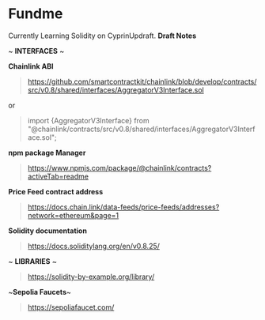 # Fundme
Currently Learning Solidity on CyprinUpdraft.
**Draft Notes**

~ **INTERFACES** ~

**Chainlink ABI** 

>https://github.com/smartcontractkit/chainlink/blob/develop/contracts/src/v0.8/shared/interfaces/AggregatorV3Interface.sol

or

>import {AggregatorV3Interface} from "@chainlink/contracts/src/v0.8/shared/interfaces/AggregatorV3Interface.sol";


**npm package Manager**

>https://www.npmjs.com/package/@chainlink/contracts?activeTab=readme

**Price Feed contract address**

>https://docs.chain.link/data-feeds/price-feeds/addresses?network=ethereum&page=1

**Solidity documentation**

>https://docs.soliditylang.org/en/v0.8.25/

~ **LIBRARIES** ~

>https://solidity-by-example.org/library/

~**Sepolia Faucets**~

>https://sepoliafaucet.com/

